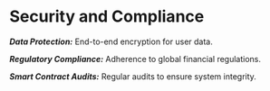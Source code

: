 # Security and Compliance

_**Data Protection:**_ End-to-end encryption for user data.&#x20;

_**Regulatory Compliance:**_ Adherence to global financial regulations.&#x20;

_**Smart Contract Audits:**_ Regular audits to ensure system integrity.
